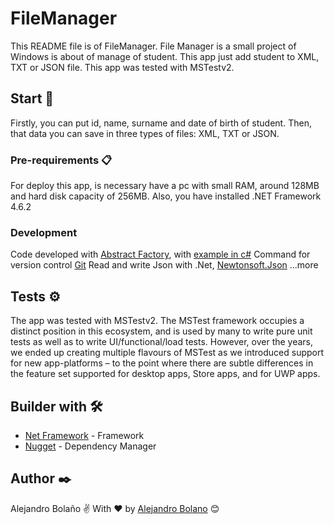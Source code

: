 # FileManager
This README file is of FileManager. 
File Manager is a small project of Windows is about of manage of student. This app just add student to XML, TXT or JSON file. 
This app was tested with MSTestv2. 

## Start 🚀

Firstly, you can put id, name, surname and date of birth of student. Then, that data you can save in three types of files: XML, TXT or JSON.

### Pre-requirements 📋

For deploy this app, is necessary have a pc with small RAM, around 128MB and hard disk capacity of 256MB. Also, you have installed .NET Framework 4.6.2

### Development

Code developed with [Abstract Factory](https://refactoring.guru/design-patterns/abstract-factory), with [example in c#](https://refactoring.guru/design-patterns/abstract-factory/csharp/example)
Command for version control [Git](https://www.git-scm.com/docs/git/1.7.7)
Read and write Json with .Net, [Newtonsoft.Json](https://www.luisllamas.es/crear-y-leer-ficheros-json-facilmente-en-c-con-jsonnet/)
...more

## Tests ⚙️

The app was tested with MSTestv2.
The MSTest framework occupies a distinct position in this ecosystem, and is used by many to write pure unit tests as well as to write UI/functional/load tests. However, over the years, we ended up creating multiple flavours of MSTest as we introduced support for new app-platforms – to the point where there are subtle differences in the feature set supported for desktop apps, Store apps, and for UWP apps.

## Builder with 🛠️

* [Net Framework](https://dotnet.microsoft.com/download/dotnet-framework) - Framework
* [Nugget](https://www.nuget.org/) - Dependency Manager

## Author ✒️

Alejandro Bolaño ✌
With ❤️ by [Alejandro Bolano](https://github.com/alejandrobolano) 😊
